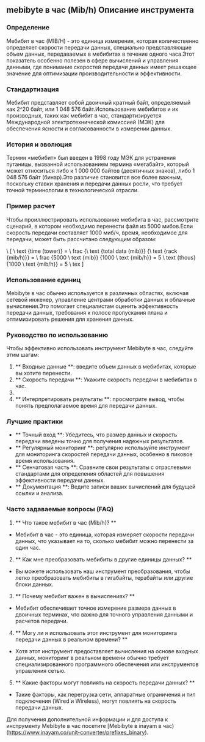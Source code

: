 ## mebibyte в час (Mib/h) Описание инструмента

### Определение
Мебибит в час (MIB/H) - это единица измерения, которая количественно определяет скорости передачи данных, специально представляющие объем данных, передаваемых в мебибитах в течение одного часа.Этот показатель особенно полезен в сфере вычислений и управления данными, где понимание скоростей передачи данных имеет решающее значение для оптимизации производительности и эффективности.

### Стандартизация
Мебибит представляет собой двоичный кратный байт, определяемый как 2^20 байт, или 1 048 576 байт.Использование мебибитов и их производных, таких как мебибит в час, стандартизируется Международной электротехнической комиссией (МЭК) для обеспечения ясности и согласованности в измерении данных.

### История и эволюция
Термин «мебибит» был введен в 1998 году МЭК для устранения путаницы, вызванной использованием термина «мегабайт», который может относиться либо к 1 000 000 байтов (десятичных знаков), либо 1 048 576 байт (бинар).Это различие становится все более важным, поскольку ставки хранения и передачи данных росли, что требует точной терминологии в технологической отрасли.

### Пример расчет
Чтобы проиллюстрировать использование мебибита в час, рассмотрите сценарий, в котором необходимо перенести файл из 5000 мибов.Если скорость передачи составляет 1000 миб/ч, время, необходимое для передачи, может быть рассчитано следующим образом:

\ [
\ text {time (tower)} = \ frac {\ text {total data (mib)}} {\ text {rack {mib/h)}} = \ frac {5000 \ text {mib}} {1000 \ text {mib/h}} = 5 \ text {thous} {1000 \ text {mib/h}} = 5 \ tex
\]

### Использование единиц
Mebibyte в час обычно используется в различных областях, включая сетевой инженер, управление центрами обработки данных и облачные вычисления.Это помогает специалистам оценить эффективность передачи данных, требования к полосе пропускания плана и оптимизировать решения для хранения данных.

### Руководство по использованию
Чтобы эффективно использовать инструмент Mebibyte в час, следуйте этим шагам:
1. ** Входные данные **: введите объем данных в мебибитах, которые вы хотите перенести.
2. ** Скорость передачи **: Укажите скорость передачи в мебибитах в час.
3.
4. ** Интерпретировать результаты **: просмотрите вывод, чтобы понять предполагаемое время для передачи данных.

### Лучшие практики
- ** Точный вход **: Убедитесь, что размер данных и скорость передачи введены точно для получения надежных результатов.
- ** Регулярный мониторинг **: регулярно используйте инструмент для мониторинга скоростей передачи данных, особенно в пиковое время использования.
- ** Сенчатовая часть **: Сравните свои результаты с отраслевыми стандартами для определения областей для повышения эффективности передачи данных.
- ** Документация **: Ведите записи ваших вычислений для будущей ссылки и анализа.

### Часто задаваемые вопросы (FAQ)

1. ** Что такое мебибит в час (Mib/h)? **
- Мебибит в час - это единица, которая измеряет скорости передачи данных, что указывает на то, сколько мебибит можно перенести за один час.

2. ** Как мне преобразовать мебибиты в другие единицы данных? **
- Вы можете использовать наш инструмент преобразования, чтобы легко преобразовать мебибиты в гигабайты, терабайты или другие блоки данных.

3. ** Почему мебибит важен в вычислениях? **
- Мебибит обеспечивает точное измерение размера данных в двоичных терминах, что важно для точного управления данными и расчетов передачи.

4. ** Могу ли я использовать этот инструмент для мониторинга передачи данных в реальном времени? **
- Хотя этот инструмент предоставляет вычисления на основе входных данных, мониторинг в реальном времени обычно требует специализированного программного обеспечения или инструментов управления сетью.

5. ** Какие факторы могут повлиять на скорость передачи данных? **
- Такие факторы, как перегрузка сети, аппаратные ограничения и тип подключения (Wired и Wireless), могут повлиять на скорость передачи данных.

Для получения дополнительной информации и для доступа к инструменту Mebibyte в час посетите [Mebibyte в inayam в час) (https://www.inayam.co/unit-converter/prefixes_binary).